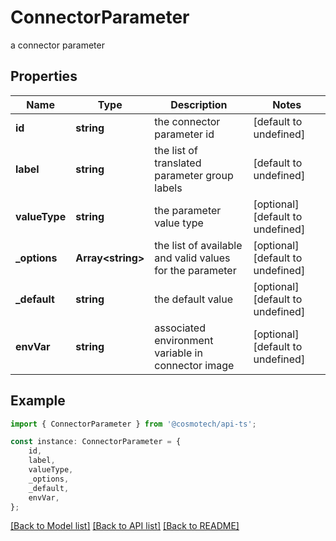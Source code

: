 # ConnectorParameter

a connector parameter

## Properties

Name | Type | Description | Notes
------------ | ------------- | ------------- | -------------
**id** | **string** | the connector parameter id | [default to undefined]
**label** | **string** | the list of translated parameter group labels | [default to undefined]
**valueType** | **string** | the parameter value type | [optional] [default to undefined]
**_options** | **Array&lt;string&gt;** | the list of available and valid values for the parameter | [optional] [default to undefined]
**_default** | **string** | the default value | [optional] [default to undefined]
**envVar** | **string** | associated environment variable in connector image | [optional] [default to undefined]

## Example

```typescript
import { ConnectorParameter } from '@cosmotech/api-ts';

const instance: ConnectorParameter = {
    id,
    label,
    valueType,
    _options,
    _default,
    envVar,
};
```

[[Back to Model list]](../README.md#documentation-for-models) [[Back to API list]](../README.md#documentation-for-api-endpoints) [[Back to README]](../README.md)
